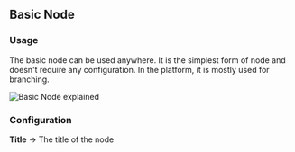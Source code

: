 ## Basic Node

### Usage

The basic node can be used anywhere. It is the simplest form of node and doesn't require any configuration. In the platform, it is mostly used for branching.

![Basic Node explained](https://content.convai.studio/docs/nodes/basic/1.png)

### Configuration

**Title** → The title of the node

